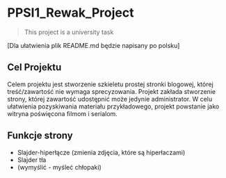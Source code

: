 # PPSI1_Rewak_Project

> This project is a university task

[Dla ułatwienia plik README.md będzie napisany po polsku]

## Cel Projektu

Celem projektu jest stworzenie szkieletu prostej stronki blogowej, której treść/zawartość nie wymaga sprecyzowania. Projekt zakłada stworzenie strony, której zawartość udostępnić może jedynie administrator. W celu ułatwienia pozyskiwania materiału przykładowego, projekt powstanie jako witryna poświęcona filmom i serialom.

## Funkcje strony

* Slajder-hiperłącze (zmienia zdjęcia, które są hiperłaczami)
* Slajder tła
* (wymyślić - myśleć chłopaki)
